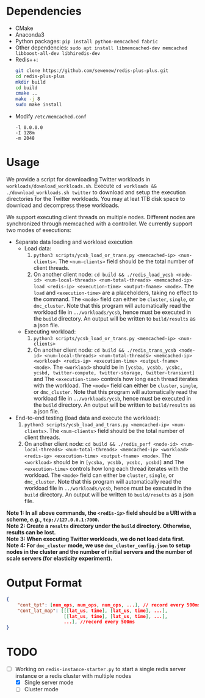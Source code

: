 # Dependencies
- CMake
- Anaconda3
- Python packages:
    `pip install python-memcached fabric`
- Other dependencies:
    `sudo apt install libmemcached-dev memcached libboost-all-dev libhiredis-dev`
- Redis++:
    ```bash
    git clone https://github.com/sewenew/redis-plus-plus.git
    cd redis-plus-plus
    mkdir build
    cd build
    cmake ..
    make -j 8
    sudo make install
    ```
- Modify `/etc/memcached.conf`
  ```
  -l 0.0.0.0
  -I 128m
  -m 2048
  ```
# Usage
We provide a script for downloading Twitter workloads in `workloads/download_workloads.sh`. Execute `cd workloads && ./download_workloads.sh twitter` to download and setup the execution directories for the Twitter workloads. You may at leat 1TB disk space to download and decompress these workloads.

We support executing client threads on multiple nodes. Different nodes are synchronized through memcached with a controller. We currently support two modes of executions:
- Separate data loading and workload execution
    - Load data: 
        1. `python3 scripts/ycsb_load_or_trans.py <memcached-ip> <num-clients>`. The `<num-clients>` field should be the total number of client threads.
        2. On another client node: `cd build && ./redis_load_ycsb <node-id> <num-local-threads> <num-total-threads> <memcached-ip> load <redis-ip> <execution-time> <output-fname> <mode>`. The `load` and `<execution-time>` are a placeholders, taking no effect to the command. The `<mode>` field can either be `cluster`, `single`, or `dmc_cluster`. Note that this program will automatically read the workload file in `../workloads/ycsb`, hence must be executed in the `build` directory. An output will be written to `build/results` as a json file.
    - Executing workload:
        1. `python3 scripts/ycsb_load_or_trans.py <memcached-ip> <num-clients>`
        2. On another client node: `cd build && ./redis_trans_ycsb <node-id> <num-local-threads> <num-total-threads> <memcached-ip> <workload> <redis-ip> <execution-time> <output-fname> <mode>`. The `<workload>` should be in `[ycsba, ycsbb, ycsbc, ycsbd, twitter-compute, twitter-storage, twitter-transient]` and The `<execution-time>` controls how long each thread iterates with the workload. The `<mode>` field can either be `cluster`, `single`, or `dmc_cluster`. Note that this program will automatically read the workload file in `../workloads/ycsb`, hence must be executed in the `build` directory. An output will be written to `build/results` as a json file.
- End-to-end testing (load data and execute the workload):
    1. `python3 scripts/ycsb_load_and_trans.py <memcached-ip> <num-clients>`. The `<num-clients>` field should be the total number of client threads.
    2. On another client node: `cd build && ./redis_perf <node-id> <num-local-threads> <num-total-threads> <memcached-ip> <workload> <redis-ip> <execution-time> <output-fname> <mode>`. The `<workload>` should be in `[ycsba, ycsbb, ycsbc, ycsbd]` and The `<execution-time>` controls how long each thread iterates with the workload. The `<mode>` field can either be `cluster`, `single`, or `dmc_cluster`. Note that this program will automatically read the workload file in `../workloads/ycsb`, hence must be executed in the `build` directory. An output will be written to `build/results` as a json file.

**Note 1: In all above commands, the `<redis-ip>` field should be a URI with a scheme, *e.g.*, `tcp://127.0.0.1:7000`.**  
**Note 2: Create a `results` directory under the `build` directory. Otherwise, results can be lost.**  
**Note 3: When executing Twitter workloads, we do not load data first.**  
**Note 4: For `dmc_cluster` mode, we use `dmc_cluster_config.json` to setup nodes in the cluster and the number of initial servers and the number of scale servers (for elasticity experiment).**  

# Output Format
```json
{
    "cont_tpt": [num_ops, num_ops, num_ops, ...], // record every 500ms
    "cont_lat_map": [[[lat_us, time], [lat_us, time], ...], 
                     [[lat_us, time], [lat_us, time], ...],
                     ...], //record every 500ms
}
```

# TODO
- [ ] Working on `redis-instance-starter.py` to start a single redis server instance or a redis cluster with multiple nodes  
    - [x] Single server mode
    - [ ] Cluster mode